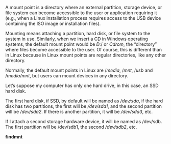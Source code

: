
A mount point is a directory where an external partition, storage device, or file system can become accessible to the user or application requiring it (e.g., when a Linux installation process requires access to the USB device containing the ISO image or installation files).

Mounting means attaching a partition, hard disk, or file system to the system in use. Similarly, when we insert a CD in Windows operating systems, the default mount point would be _D_:/ or _Cdrom_, the “directory” where files become accessible to the user. Of course, this is different than in Linux because in Linux mount points are regular directories, like any other directory.

Normally, the default mount points in Linux are /_media_, /_mnt_, /_usb_ and /_media/mnt_, but users can mount devices in any directory.

Let’s suppose my computer has only one hard drive, in this case, an SSD hard disk.

The first hard disk, if SSD, by default will be named as _/dev/sda_, if the hard disk has two partitions, the first will be _/dev/sda1_, and the second partition will be _/dev/sda2_. If there is another partition, it will be _/dev/sda3_, etc.

If I attach a second storage hardware device, it will be named as /dev/sdb. The first partition will be /dev/sdb1, the second _/dev/sdb2_, etc.

**findmnt**